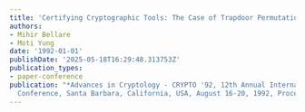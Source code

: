 ```yaml
---
title: 'Certifying Cryptographic Tools: The Case of Trapdoor Permutations'
authors:
- Mihir Bellare
- Moti Yung
date: '1992-01-01'
publishDate: '2025-05-18T16:29:48.313753Z'
publication_types:
- paper-conference
publication: "*Advances in Cryptology - CRYPTO '92, 12th Annual International Cryptology
  Conference, Santa Barbara, California, USA, August 16-20, 1992, Proceedings*"
---
```

